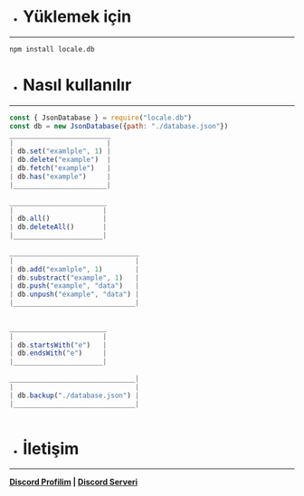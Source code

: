 - # Yüklemek için
___
```
npm install locale.db
```

- # Nasıl kullanılır
___
```javascript
const { JsonDatabase } = require("locale.db")
const db = new JsonDatabase({path: "./database.json"})
_________________________
|                       |        
| db.set("examlple", 1) |
| db.delete("example")  |
| db.fetch("example")   |
| db.has("example")     |
|_______________________|
  
________________________
|                      |
| db.all()             |
| db.deleteAll()       |
|______________________|
  
________________________________
|                              |        
| db.add("examlple", 1)        |
| db.substract("example", 1)   |
| db.push("example", "data")   |
| db.unpush("example", "data") |
|______________________________|
  
  
________________________
|                      |
| db.startsWith("e")   |
| db.endsWith("e")     |
|______________________|
  
_______________________________|
|                              |
| db.backup("./database.json") |
|______________________________|
  
```

- # İletişim
___
**[Discord Profilim](https://discord.com/users/873182701061021696) | [Discord Serveri](https://discord.com/invite/Mr8Dp2Bwk2)**
